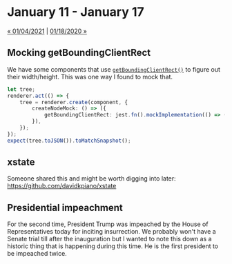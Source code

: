 # January 11 - January 17

[« 01/04/2021](0104.md) | [01/18/2020 »](0118.md)

## Mocking getBoundingClientRect

We have some components that use [`getBoundingClientRect()`](https://developer.mozilla.org/en-US/docs/Web/API/Element/getBoundingClientRect) to figure out their width/height. This was one way I found to mock that.

```typescript
let tree;
renderer.act(() => {
    tree = renderer.create(component, {
        createNodeMock: () => ({
            getBoundingClientRect: jest.fn().mockImplementation(() => ({ width: 1000 })),
        }),
    });
});
expect(tree.toJSON()).toMatchSnapshot();
```

## xstate

Someone shared this and might be worth digging into later: https://github.com/davidkpiano/xstate

## Presidential impeachment

For the second time, President Trump was impeached by the House of Representatives today for inciting insurrection. We probably won't have a Senate trial till after the inauguration but I wanted to note this down as a historic thing that is happening during this time. He is the first president to be impeached twice.
